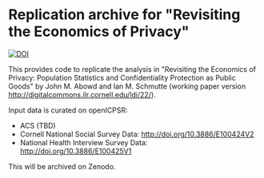 # Replication archive for "Revisiting the Economics of Privacy"

[![DOI](https://zenodo.org/badge/DOI/10.5281/zenodo.345385.svg)](https://doi.org/10.5281/zenodo.345385)

This provides code to replicate the analysis in "Revisiting the Economics of Privacy: Population Statistics and Confidentiality Protection as Public Goods" by John M. Abowd and Ian M. Schmutte (working paper version http://digitalcommons.ilr.cornell.edu/ldi/22/).

Input data is curated on openICPSR:
 - ACS (TBD)
 - Cornell National Social Survey Data: http://doi.org/10.3886/E100424V2
 - National Health Interview Survey Data: http://doi.org/10.3886/E100425V1
 
 This will be archived on Zenodo.
